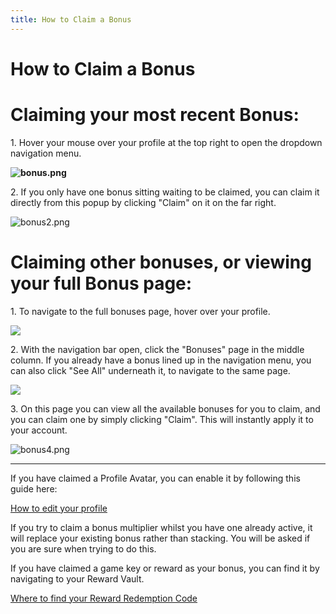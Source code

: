 ```yaml
---
title: How to Claim a Bonus
---
```


# How to Claim a Bonus

# Claiming your most recent Bonus:

1\. Hover your mouse over your profile at the top right to open the dropdown navigation menu.

**![bonus.png](https://s3.amazonaws.com/helpscout.net/docs/assets/615b47bfca9e0011a4434693/images/619e69f09ccf62287e5f9a13/img-9082-1637771437-1912611032.png)**

2\. If you only have one bonus sitting waiting to be claimed, you can claim it directly from this popup by clicking "Claim" on it on the far right. 

![bonus2.png](https://s3.amazonaws.com/helpscout.net/docs/assets/615b47bfca9e0011a4434693/images/619e69f164e42a671b63a192/img-9082-1637771438-1100886324.png)

# **Claiming other bonuses, or viewing your full Bonus page:**

1\. To navigate to the full bonuses page, hover over your profile.

![](https://s3.amazonaws.com/helpscout.net/docs/assets/615b47bfca9e0011a4434693/images/6230c21e2ce7ed0fb09159e6/file-yJuR2M4TO9.png)

2\. With the navigation bar open, click the "Bonuses" page in the middle column. If you already have a bonus lined up in the navigation menu, you can also click "See All" underneath it, to navigate to the same page.

![](https://s3.amazonaws.com/helpscout.net/docs/assets/615b47bfca9e0011a4434693/images/6230bf46ab585b230a8a0dc7/file-fqRDR94giw.png)

3\. On this page you can view all the available bonuses for you to claim, and you can claim one by simply clicking "Claim". This will instantly apply it to your account. 

![bonus4.png](https://s3.amazonaws.com/helpscout.net/docs/assets/615b47bfca9e0011a4434693/images/619e69f19ccf62287e5f9a14/img-9082-1637771440-1183123722.png)

* * *

If you have claimed a Profile Avatar, you can enable it by following this guide here: 

[How to edit your profile](https://support.salad.com/hc/en-us/articles/4402402505236-How-to-edit-your-profile)

If you try to claim a bonus multiplier whilst you have one already active, it will replace your existing bonus rather than stacking. You will be asked if you are sure when trying to do this.

If you have claimed a game key or reward as your bonus, you can find it by navigating to your Reward Vault.

[Where to find your Reward Redemption Code](https://support.salad.com/hc/en-us/articles/360042831971-Where-to-find-your-Reward-Redemption-Code)
